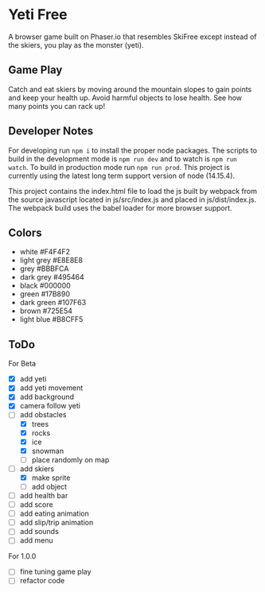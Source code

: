 # Yeti Free

A browser game built on Phaser.io that resembles SkiFree except instead of the skiers, you play as the monster (yeti).

## Game Play

Catch and eat skiers by moving around the mountain slopes to gain points and keep your health up. Avoid harmful objects to lose health. See how many points you can rack up!

## Developer Notes

For developing run ```npm i``` to install the proper node packages. The scripts to build in the development mode is ```npm run dev``` and to watch is ```npm run watch```. To build in production mode run ```npm run prod```. This project is currently using the latest long term support version of node (14.15.4).

This project contains the index.html file to load the js built by webpack from the source javascript located in js/src/index.js and placed in js/dist/index.js. The webpack build uses the babel loader for more browser support.

## Colors

- white #F4F4F2
- light grey #E8E8E8
- grey #BBBFCA
- dark grey #495464
- black #000000
- green #17B890
- dark green #107F63
- brown #725E54
- light blue #B8CFF5

## ToDo

For Beta
- [x] add yeti
- [x] add yeti movement
- [x] add background
- [x] camera follow yeti
- [ ] add obstacles
    - [x] trees
    - [x] rocks
    - [x] ice
    - [x] snowman
    - [ ] place randomly on map
- [ ] add skiers
    - [x] make sprite
    - [ ] add object
- [ ] add health bar
- [ ] add score
- [ ] add eating animation
- [ ] add slip/trip animation
- [ ] add sounds
- [ ] add menu

For 1.0.0
- [ ] fine tuning game play
- [ ] refactor code
